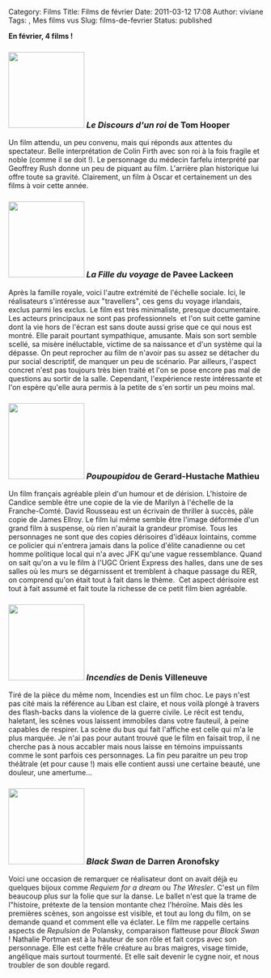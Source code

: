 Category: Films
Title: Films de février
Date: 2011-03-12 17:08
Author: viviane
Tags: , Mes films vus
Slug: films-de-fevrier
Status: published

<strong>En février, 4 films !</strong>
<h3><a href="http://www.viviane-voyages.com/wp-content/uploads/2011/03/discours_dun_roi.jpg"><img class="alignleft size-thumbnail wp-image-1929" title="Le Discours d'un roi" src="http://www.viviane-voyages.com/wp-content/uploads/2011/03/discours_dun_roi-150x150.jpg" alt="" width="150" height="150" /></a> <em>Le Discours d'un roi</em> de Tom Hooper</h3>
Un film attendu, un peu convenu, mais qui réponds aux attentes du spectateur. Belle interprétation de Colin Firth avec son roi à la fois fragile et noble (comme il se doit !). Le personnage du médecin farfelu interprété par Geoffrey Rush donne un peu de piquant au film. L'arrière plan historique lui offre toute sa gravité. Clairement, un film à Oscar et certainement un des films à voir cette année.
<h3><a href="http://www.viviane-voyages.com/wp-content/uploads/2011/03/la-fille-du-voyage.jpg"><img class="alignleft size-thumbnail wp-image-1930" title="La fille du voyage" src="http://www.viviane-voyages.com/wp-content/uploads/2011/03/la-fille-du-voyage-150x150.jpg" alt="" width="150" height="150" /></a> <em>La Fille du voyage</em> de Pavee Lackeen</h3>
Après la famille royale, voici l'autre extrémité de l'échelle sociale. Ici, le réalisateurs s'intéresse aux "travellers", ces gens du voyage irlandais, exclus parmi les exclus. Le film est très minimaliste, presque documentaire. Les acteurs principaux ne sont pas professionnels  et l'on suit cette gamine  dont la vie hors de l'écran est sans doute aussi grise que ce qui nous est montré. Elle parait pourtant sympathique, amusante. Mais son sort semble scellé, sa misère inéluctable, victime de sa naissance et d'un système qui la dépasse. On peut reprocher au film de n'avoir pas su assez se détacher du pur social descriptif, de manquer un peu de scénario. Par ailleurs, l'aspect concret n'est pas toujours très bien traité et l'on se pose encore pas mal de questions au sortir de la salle. Cependant, l'expérience reste intéressante et l'on espère qu'elle aura permis à la petite de s'en sortir un peu moins mal.
<h3><a href="http://www.viviane-voyages.com/wp-content/uploads/2011/03/poupoupidou.jpg"><img class="alignleft size-thumbnail wp-image-1931" title="Poupoupidou" src="http://www.viviane-voyages.com/wp-content/uploads/2011/03/poupoupidou-150x150.jpg" alt="" width="150" height="150" /></a> <em>Poupoupidou</em> de Gerard-Hustache Mathieu</h3>
Un film français agréable plein d'un humour et de dérision. L'histoire de Candice semble être une copie de la vie de Marilyn à l'échelle de la Franche-Comté. David Rousseau est un écrivain de thriller à succès, pâle copie de James Ellroy. Le film lui même semble être l'image déformée d'un grand film à suspense, où rien n'aurait la grandeur promise. Tous les personnages ne sont que des copies dérisoires d'idéaux lointains, comme ce policier qui n'entrera jamais dans la police d'élite canadienne ou cet homme politique local qui n'a avec JFK qu'une vague ressemblance. Quand on sait qu'on a vu le film à l'UGC Orient Express des halles, dans une de ses salles où les murs se dégarnissent et tremblent à chaque passage du RER, on comprend qu'on était tout à fait dans le thème.  Cet aspect dérisoire est tout à fait assumé et fait toute la richesse de ce petit film bien agréable.
<h3><a href="http://www.viviane-voyages.com/wp-content/uploads/2011/03/incendies-film.jpg"><img class="alignleft size-thumbnail wp-image-1944" title="Incendies" src="http://www.viviane-voyages.com/wp-content/uploads/2011/03/incendies-film-150x150.jpg" alt="" width="150" height="150" /></a> <em>Incendies</em> de Denis Villeneuve</h3>
Tiré de la pièce du même nom, Incendies est un film choc. Le pays n'est pas cité mais la référence au Liban est claire, et nous voilà plongé à travers des flash-backs dans la violence de la guerre civile. Le récit est tendu, haletant, les scènes vous laissent immobiles dans votre fauteuil, à peine capables de respirer. La scène du bus qui fait l'affiche est celle qui m'a le plus marquée. Je n'ai pas pour autant trouvé que le film en faisait trop, il ne cherche pas à nous accabler mais nous laisse en témoins impuissants comme le sont parfois ces personnages. La fin peu paraitre un peu trop théâtrale (et pour cause !) mais elle contient aussi une certaine beauté, une douleur, une amertume...
<h3><a href="http://www.viviane-voyages.com/wp-content/uploads/2011/03/black_swan.jpg"><img class="alignleft size-thumbnail wp-image-1933" title="Black Swan" src="http://www.viviane-voyages.com/wp-content/uploads/2011/03/black_swan-150x150.jpg" alt="" width="150" height="150" /></a> <em>Black Swan</em> de Darren Aronofsky</h3>
Voici une occasion de remarquer ce réalisateur dont on avait déjà eu quelques bijoux comme <em>Requiem for a dream</em> ou <em>The Wresler</em>. C'est un film beaucoup plus sur la folie que sur la danse. Le ballet n'est que la trame de l"histoire, prétexte de la tension montante chez l'héroïne. Mais dès les premières scènes, son angoisse est visible, et tout au long du film, on se demande quand et comment elle va éclater. Le film me rappelle certains aspects de <em>Repulsion </em>de Polansky, comparaison flatteuse pour <em>Black Swan</em> ! Nathalie Portman est à la hauteur de son rôle et fait corps avec son personnage. Elle est cette frêle créature au bras maigres, visage timide, angélique mais surtout tourmenté. Et elle sait devenir le cygne noir, et nous troubler de son double regard.